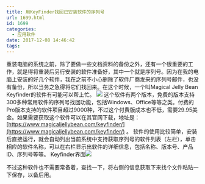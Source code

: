 ```yaml
---
title: 用KeyFinder找回已安装软件的序列号
url: 1699.html
id: 1699
categories:
  - 应用软件
date: 2017-12-08 14:46:42
tags:
---
```


重装电脑的系统之前，除了要做一些文档资料的备份之外，还有一个很重要的工作，就是得将重装后另行安装的软件准备好，其中一个就是序列号。因为在我的电脑上安装的好几个软件，我在之前不小心删除了软件厂商发来的序列号邮件，也没有备份，所以当务之急得将它们找回来。在这个时候，一个叫Magical Jelly Bean Keyfinder的软件有可能可以帮上忙。 
![](http://upload-images.jianshu.io/upload_images/32597-9d0e0d204395faf1.png) 
这个软件有两个版本，免费的版本支持300多种常用软件的序列号找回功能，包括Windows、Office等等之类。付费的Pro版本支持的软件项目超过9000种，不过这个付费版成本也不低，需要29.95美金。如果需要获取这个软件可以在其官网下载，地址是：[https://www.magicaljellybean.com/keyfinder/](https://www.magicaljellybean.com/keyfinder/) 。 软件的使用比较简单，安装后直接运行，就会自动列出当前系统中支持获取序列号的软件列表（左栏），单击相应的软件名称，可以在右栏显示出软件的详细信息，包括名称、版本号、产品ID、序列号等等。 
Keyfinder界面![](http://upload-images.jianshu.io/upload_images/32597-923176330a81954d.png?imageMogr2/auto-orient/strip%7CimageView2/2/w/633) 

不过这种软件也不需要常备着，查找一下，将右侧的信息获取下来找个文件粘贴一下保存，以备后用。